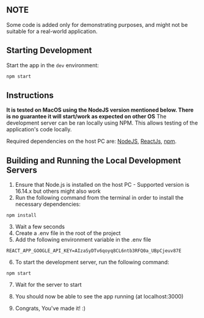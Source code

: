 ## NOTE

Some code is added only for demonstrating purposes, and might not be suitable for a real-world application.

## Starting Development

Start the app in the `dev` environment:

```bash
npm start
```

## Instructions
**It is tested on MacOS using the NodeJS version mentioned below. There is no guarantee it will start/work as expected on other OS**
The development server can be ran locally using NPM. This allows testing of the application's code locally. 

Required dependencies on the host PC are: [NodeJS](https://nodejs.org/), [ReactJs](https://reactjs.org/), [npm](https://www.npmjs.com/).

## Building and Running the Local Development Servers
1. Ensure that Node.js is installed on the host PC - Supported version is 16.14.x but others might also work
2. Run the following command from the terminal in order to install the necessary dependencies:
```
npm install
```
3. Wait a few seconds
4. Create a .env file in the root of the project
5. Add the following environment variable in the .env file
```
REACT_APP_GOOGLE_API_KEY=AIzaSyDTv6qoyq8CL6ntb3RFQ0a_UBpCjeuv87E
```
6. To start the development server, run the following command:
```
npm start
```
7. Wait for the server to start
8. You should now be able to see the app running (at localhost:3000)

9. Congrats, You've made it! :)